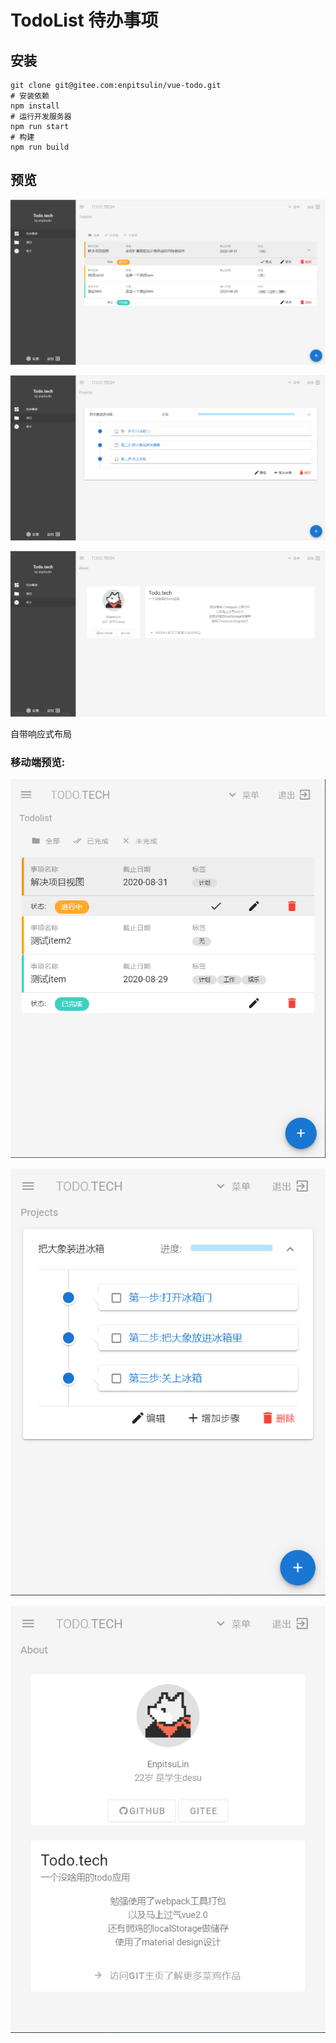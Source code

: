 # TodoList 待办事项

## 安装

```shell
git clone git@gitee.com:enpitsulin/vue-todo.git
# 安装依赖
npm install
# 运行开发服务器
npm run start
# 构建
npm run build
```

## 预览

![待办](./doc/pic-0.png)

![项目](./doc/pic-1.png)

![关于](./doc/pic-2.png)

自带响应式布局

### 移动端预览:

![待办](./doc/pic-3.png)

![项目](./doc/pic-4.png)

![关于](./doc/pic-5.png)
